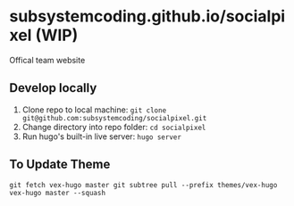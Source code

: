 # subsystemcoding.github.io/socialpixel (WIP)

Offical team website

## Develop locally

1. Clone repo to local machine: ```git clone git@github.com:subsystemcoding/socialpixel.git```
2. Change directory into repo folder: ```cd socialpixel```
3. Run hugo's built-in live server: ```hugo server```

## To Update Theme

```shell
git fetch vex-hugo master git subtree pull --prefix themes/vex-hugo vex-hugo master --squash
```
